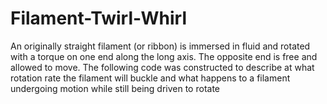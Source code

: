 # Filament-Twirl-Whirl
An originally straight filament (or ribbon) is immersed in fluid and rotated with a torque on one end along the long axis. The opposite end is free and allowed to move. The following code was constructed to describe at what rotation rate the filament will buckle and what happens to a filament undergoing motion while still being driven to rotate
